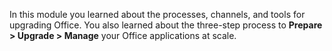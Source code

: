In this module you learned about the processes, channels, and tools for upgrading Office. You also learned about the three-step process to **Prepare > Upgrade > Manage** your Office applications at scale.